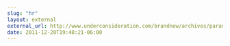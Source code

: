 ```yaml
---
slug: "hr"
layout: external
external_url: http://www.underconsideration.com/brandnew/archives/paramount_pictures_goes_wide_shot.php
date: 2011-12-20T19:48:21-06:00
---
```

